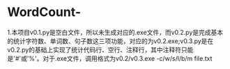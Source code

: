 # WordCount-
  1.本项目v0.1.py是空白文件，所以未生成对应的.exe文件，而v0.2.py是完成基本的统计字符数、单词数、句子数这三项功能，对应的为v0.2.exe;v0.3.py是在v0.2.py的基础上实现了统计代码行、空行、注释行，其中注释符只能是'#'或'%'。对于.exe文件，调用格式为v0.2/v0.3.exe -c/w/s/l/b/m file.txt
